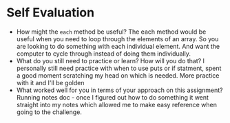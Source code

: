 # Self Evaluation

- How might the `each` method be useful?
The each method would be useful when you need to loop through the elements of an array. So you are looking to do something with each individual element. And want the computer to cycle through instead of doing them individually. 
- What do you still need to practice or learn? How will you do that?
I personally still need practice with when to use puts or if statment, spent a good moment scratching my head on which is needed. More practice with it and I'll be golden
- What worked well for you in terms of your approach on this
assignment?
Running notes doc - once I figured out how to do something it went straight into my notes which allowed me to make easy reference when going to the challenge. 